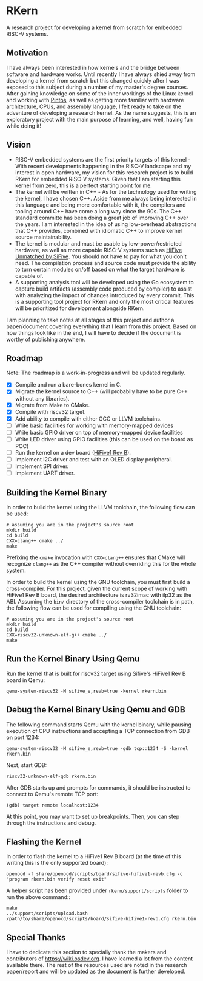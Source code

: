 # RKern
A research project for developing a kernel from scratch for embedded RISC-V systems.

## Motivation
I have always been interested in how kernels and the bridge between software and hardware works. Until recently I have always shied away from developing a kernel from scratch but this changed quickly after I was exposed to this subject during a number of my master's degree courses. After gaining knowledge on some of the inner workings of the Linux kernel and working with [Pintos](https://en.wikipedia.org/wiki/Pintos), as well as getting more familiar with hardware architecture, CPUs, and assembly language, I felt ready to take on the adventure of developing a research kernel. As the name suggests, this is an exploratory project with the main purpose of learning, and well, having fun while doing it!

## Vision
- RISC-V embedded systems are the first priority targets of this kernel - With recent developments happening in the RISC-V landscape and my interest in open hardware, my vision for this research project is to build RKern for embedded RISC-V systems. Given that I am starting this kernel from zero, this is a perfect starting point for me.
- The kernel will be written in C++ - As for the technology used for writing the kernel, I have chosen C++. Aside from me always being interested in this language and being more comfortable with it, the compilers and tooling around C++ have come a long way since the 90s. The C++ standard committe has been doing a great job of improving C++ over the years. I am interested in the idea of using low-overhead abstractions that C++ provides, combined with idiomatic C++ to improve kernel source maintainability.
- The kernel is modular and must be usable by low-power/restricted hardware, as well as more capable RISC-V systems such as [HiFive Unmatched by SiFive](https://www.sifive.com/boards/hifive-unmatched). You should not have to pay for what you don't need. The compilation process and source code must provide the ability to turn certain modules on/off based on what the target hardware is capable of.
- A supporting analysis tool will be developed using the Go ecosystem to capture build artifacts (assembly code produced by compiler) to assist with analyzing the impact of changes introduced by every commit. This is a supporting tool project for RKern and only the most critical features will be prioritized for development alongside RKern.

I am planning to take notes at all stages of this project and author a paper/document covering everything that I learn from this project. Based on how things look like in the end, I will have to decide if the document is worthy of publishing anywhere.

## Roadmap
Note: The roadmap is a work-in-progress and will be updated regularly.
- [x] Compile and run a bare-bones kernel in C.
- [x] Migrate the kernel source to C++ (will probablly have to be pure C++ without any libraries).
- [x] Migrate from Make to CMake.
- [x] Compile with riscv32 target.
- [x] Add ability to compile with either GCC or LLVM toolchains.
- [ ] Write basic facilities for working with memory-mapped devices
- [ ] Write basic GPIO driver on top of memory-mapped device facilities
- [ ] Write LED driver using GPIO facilities (this can be used on the board as POC)
- [ ] Run the kernel on a dev board ([HiFive1 Rev B](https://www.sifive.com/boards/hifive1-rev-b)).
- [ ] Implement I2C driver and test with an OLED display peripheral.
- [ ] Implement SPI driver.
- [ ] Implement UART driver.

## Building the Kernel Binary
In order to build the kernel using the LLVM toolchain, the following flow can be used:
```
# assuming you are in the project's source root
mkdir build
cd build
CXX=clang++ cmake ../
make
```

Prefixing the `cmake` invocation with `CXX=clang++` ensures that CMake will recognize `clang++` as the C++ compiler without overriding this for the whole system.

In order to build the kernel using the GNU toolchain, you must first build a cross-compiler. For this project, given the current scope of working with HiFive1 Rev B board, the desired architecture is rv32imac with ilp32 as the ABI.
Assuming the `bin/` directory of the cross-compiler toolchain is in path, the following flow can be used for compiling using the GNU toolchain:
```
# assuming you are in the project's source root
mkdir build
cd build
CXX=riscv32-unknown-elf-g++ cmake ../
make
```

## Run the Kernel Binary Using Qemu
Run the kernel that is built for riscv32 target using Sifive's HiFive1 Rev B board in Qemu:
```
qemu-system-riscv32 -M sifive_e,revb=true -kernel rkern.bin
```

## Debug the Kernel Binary Using Qemu and GDB
The following command starts Qemu with the kernel binary, while pausing execution of CPU instructions and accepting a TCP connection from GDB on port 1234:
```
qemu-system-riscv32 -M sifive_e,revb=true -gdb tcp::1234 -S -kernel rkern.bin
```

Next, start GDB:
```
riscv32-unknown-elf-gdb rkern.bin
```

After GDB starts up and prompts for commands, it should be instructed to connect to Qemu's remote TCP port:
```
(gdb) target remote localhost:1234
```

At this point, you may want to set up breakpoints. Then, you can step through the instructions and debug.

## Flashing the Kernel
In order to flash the kernel to a HiFive1 Rev B board (at the time of this writing this is the only supported board):
```
openocd -f share/openocd/scripts/board/sifive-hifive1-revb.cfg -c "program rkern.bin verify reset exit"
```

A helper script has been provided under `rkern/support/scripts` folder to run the above command::
```
make
../support/scripts/upload.bash /path/to/share/openocd/scripts/board/sifive-hifive1-revb.cfg rkern.bin
```

## Special Thanks
I have to dedicate this section to specially thank the makers and contributors of https://wiki.osdev.org. I have learned a lot from the content available there. The rest of the resources used are noted in the research paper/report and will be updated as the document is further developed.

